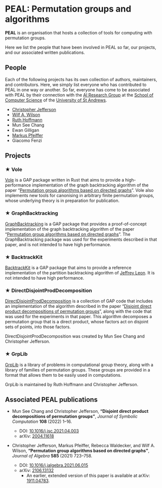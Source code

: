 # PEAL: Permutation groups and algorithms

**PEAL** is an organisation that hosts a collection of tools for computing with
permutation groups.

Here we list the people that have been involved in PEAL so far, our projects, and our associated written publications.


## People

Each of the following projects has its own collection of authors, maintainers, and contributors.
Here, we simply list everyone who has contributed to PEAL in one way or another.
So far, everyone has come to be associated with PEAL by their connection with the [AI Research Group](https://airg.cs.st-andrews.ac.uk) at the [School of Computer Science](https://www.st-andrews.ac.uk/computer-science) of the [University of St Andrews](https://www.st-andrews.ac.uk).

* [Christopher Jefferson](https://caj.host.cs.st-andrews.ac.uk)
* [Wilf A. Wilson](https://wilf.me)
* [Ruth Hoffmann](https://rh347.host.cs.st-andrews.ac.uk)
* Mun See Chang
* Ewan Gilligan
* [Markus Pfeiffer](https://markusp.morphism.de)
* Giacomo Fenzi


## Projects

### ★ Vole

[Vole](https://peal.github.io/vole)
is a GAP package written in Rust
that aims to provide a high-performance implementation of the graph backtracking algorithm of the paper
“[Permutation group algorithms based on directed graphs](https://doi.org/10.1016/j.jalgebra.2021.06.015)”.
Vole also implements new tools for canonising in arbitrary finite permutation groups, whose underlying theory is in preparation for publication.


### ★ GraphBacktracking

[GraphBacktracking](https://peal.github.io/GraphBacktracking)
is a GAP package that provides a proof-of-concept implementation of the 
graph backtracking algorithm of the paper
“[Permutation group algorithms based on directed graphs](https://doi.org/10.1016/j.jalgebra.2021.06.015)”.  The GraphBacktracking package was used for the experiments described in that paper, and is not intended to have high performance.


### ★ BacktrackKit

[BacktrackKit](https://peal.github.io/BacktrackKit)
is a GAP package that aims to provide a reference implementation of the partition backtracking algorithm of [Jeffrey Leon](https://doi.org/10.1016/S0747-7171(08)80103-4). It is not intended to have high performance.


### ★ DirectDisjointProdDecomposition

[DirectDisjointProdDecomposition](https://github.com/peal/DisjointDirectProdDecomposition)
is a collection of GAP code that includes an implementation of the algorithm described in the paper “[Disjoint direct product decompositions of permutation groups](https://doi.org/10.1016/j.jsc.2021.04.003)”, along with the code that was used for the experiments in that paper.
This algorithm decomposes a permutation group that is a direct product,
whose factors act on disjoint sets of points, into those factors.

DirectDisjointProdDecomposition was created by Mun See Chang and Christopher Jefferson.


### ★ GrpLib

[GrpLib](https://peal.github.io/grplib) is a library of problems in computational group theory, along with a library of families of permutation groups. These groups are provided in a format that allows them to be easily used in computations.

GrpLib is maintained by Ruth Hoffmann and Christopher Jefferson.


## Associated PEAL publications

* Mun See Chang and Christopher Jefferson, **“Disjoint direct product decompositions of permutation groups”**, _Journal of Symbolic Computation_ **108** (2022) 1–16.
    * DOI: [10.1016/j.jsc.2021.04.003](https://doi.org/10.1016/j.jsc.2021.04.003)
    * arXiv: [2004.11618](https://arxiv.org/abs/2004.11618)


* Christopher Jefferson, Markus Pfeiffer, Rebecca Waldecker, and Wilf A. Wilson, **“Permutation group algorithms based on directed graphs”**, _Journal of Algebra_ **585** (2021) 723–758.
    * DOI: [10.1016/j.jalgebra.2021.06.015](https://doi.org/10.1016/j.jalgebra.2021.06.015)
    * arXiv: [2106.13132](https://arxiv.org/abs/2106.13132)
        * An earlier, extended version of this paper is available at arXiv: [1911.04783](https://arxiv.org/abs/1911.04783).
